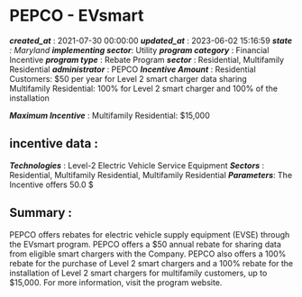 # PEPCO - EVsmart 
 ***created_at*** : 2021-07-30 00:00:00 
 ***updated_at*** : 2023-06-02 15:16:59 
 ***state** : Maryland 
 **implementing sector***: Utility 
 ***program category*** : Financial Incentive 
 ***program type*** : Rebate Program 
 ***sector*** : Residential, Multifamily Residential 
 ***administrator*** : PEPCO 
 ***Incentive Amount*** : Residential Customers: $50 per year for Level 2 smart charger data sharing  
Multifamily Residential: 100% for Level 2 smart charger and 100% of the
installation

 
 ***Maximum Incentive*** : Multifamily Residential: $15,000

 
 ## incentive data : 
 ***Technologies*** : Level-2 Electric Vehicle Service Equipment 
 ***Sectors*** : Residential, Multifamily Residential, Multifamily Residential 
 ***Parameters***: The Incentive offers 50.0 $ 
 
 ## Summary : 
 PEPCO offers rebates for electric vehicle supply equipment (EVSE) through the
EVsmart program. PEPCO offers a $50 annual rebate for sharing data from
eligible smart chargers with the Company. PEPCO also offers a 100% rebate for
the purchase of Level 2 smart chargers and a 100% rebate for the installation
of Level 2 smart chargers for multifamily customers, up to $15,000. For more
information, visit the program website.

  

  

 
 
